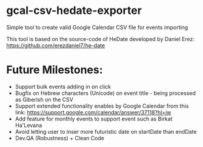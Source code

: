 # gcal-csv-hedate-exporter
Simple tool to create valid Google Calendar CSV file for events importing

This tool is based on the source-code of HeDate developed by Daniel Erez:
https://github.com/erezdaniel7/he-date

# Future Milestones:
- Support bulk events adding in on click
- Bugfix on Hebrew characters (Unicode) on event title - being processed as Giberish on the CSV
- Support extended functionality enables by Google Calendar from this link:
https://support.google.com/calendar/answer/37118?hl=iw
- Add feature for monthly events to support event such as Birkat Ha'Levana
- Avoid letting user to inser more futuristic date on startDate than endDate
- Dev.QA (Robustness) + Clean Code
